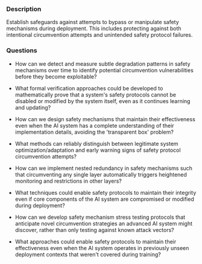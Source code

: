 ### Description

Establish safeguards against attempts to bypass or manipulate safety mechanisms during deployment. This includes protecting against both intentional circumvention attempts and unintended safety protocol failures.

### Questions

- How can we detect and measure subtle degradation patterns in safety mechanisms over time to identify potential circumvention vulnerabilities before they become exploitable?

- What formal verification approaches could be developed to mathematically prove that a system's safety protocols cannot be disabled or modified by the system itself, even as it continues learning and updating?

- How can we design safety mechanisms that maintain their effectiveness even when the AI system has a complete understanding of their implementation details, avoiding the 'transparent box' problem?

- What methods can reliably distinguish between legitimate system optimization/adaptation and early warning signs of safety protocol circumvention attempts?

- How can we implement nested redundancy in safety mechanisms such that circumventing any single layer automatically triggers heightened monitoring and restrictions in other layers?

- What techniques could enable safety protocols to maintain their integrity even if core components of the AI system are compromised or modified during deployment?

- How can we develop safety mechanism stress testing protocols that anticipate novel circumvention strategies an advanced AI system might discover, rather than only testing against known attack vectors?

- What approaches could enable safety protocols to maintain their effectiveness even when the AI system operates in previously unseen deployment contexts that weren't covered during training?

